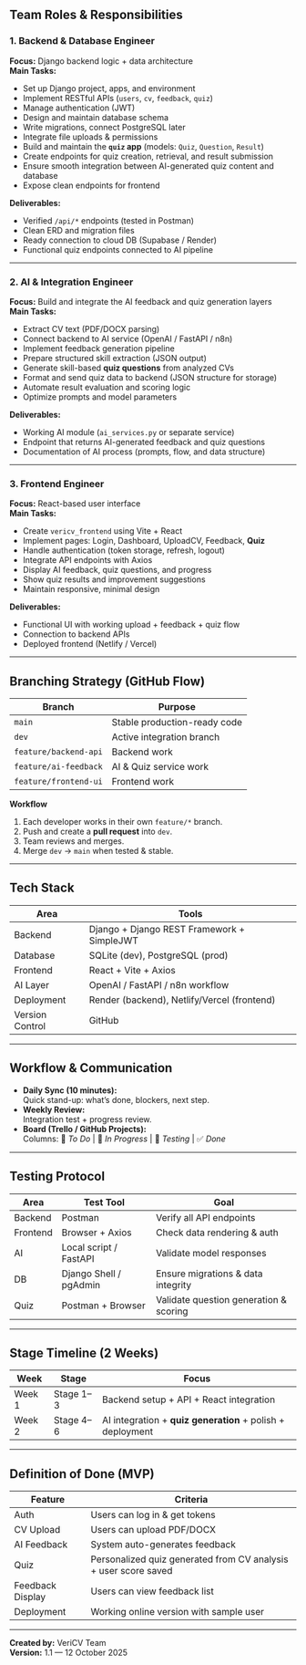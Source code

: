 ## Team Roles & Responsibilities

### 1. Backend & Database Engineer
**Focus:** Django backend logic + data architecture  
**Main Tasks:**
- Set up Django project, apps, and environment  
- Implement RESTful APIs (`users`, `cv`, `feedback`, `quiz`)  
- Manage authentication (JWT)  
- Design and maintain database schema  
- Write migrations, connect PostgreSQL later  
- Integrate file uploads & permissions  
- Build and maintain the **`quiz` app** (models: `Quiz`, `Question`, `Result`)  
- Create endpoints for quiz creation, retrieval, and result submission  
- Ensure smooth integration between AI-generated quiz content and database  
- Expose clean endpoints for frontend  

**Deliverables:**
- Verified `/api/*` endpoints (tested in Postman)  
- Clean ERD and migration files  
- Ready connection to cloud DB (Supabase / Render)  
- Functional quiz endpoints connected to AI pipeline  

---

### 2. AI & Integration Engineer
**Focus:** Build and integrate the AI feedback and quiz generation layers  
**Main Tasks:**
- Extract CV text (PDF/DOCX parsing)  
- Connect backend to AI service (OpenAI / FastAPI / n8n)  
- Implement feedback generation pipeline  
- Prepare structured skill extraction (JSON output)  
- Generate skill-based **quiz questions** from analyzed CVs  
- Format and send quiz data to backend (JSON structure for storage)  
- Automate result evaluation and scoring logic  
- Optimize prompts and model parameters  

**Deliverables:**
- Working AI module (`ai_services.py` or separate service)  
- Endpoint that returns AI-generated feedback and quiz questions  
- Documentation of AI process (prompts, flow, and data structure)  

---

### 3. Frontend Engineer
**Focus:** React-based user interface  
**Main Tasks:**
- Create `vericv_frontend` using Vite + React  
- Implement pages: Login, Dashboard, UploadCV, Feedback, **Quiz**  
- Handle authentication (token storage, refresh, logout)  
- Integrate API endpoints with Axios  
- Display AI feedback, quiz questions, and progress  
- Show quiz results and improvement suggestions  
- Maintain responsive, minimal design  

**Deliverables:**
- Functional UI with working upload + feedback + quiz flow  
- Connection to backend APIs  
- Deployed frontend (Netlify / Vercel)  

---

## Branching Strategy (GitHub Flow)

| Branch | Purpose |
|--------|----------|
| `main` | Stable production-ready code |
| `dev` | Active integration branch |
| `feature/backend-api` | Backend work |
| `feature/ai-feedback` | AI & Quiz service work |
| `feature/frontend-ui` | Frontend work |

**Workflow**
1. Each developer works in their own `feature/*` branch.  
2. Push and create a **pull request** into `dev`.  
3. Team reviews and merges.  
4. Merge `dev` → `main` when tested & stable.  

---

## Tech Stack

| Area | Tools |
|------|-------|
| Backend | Django + Django REST Framework + SimpleJWT |
| Database | SQLite (dev), PostgreSQL (prod) |
| Frontend | React + Vite + Axios |
| AI Layer | OpenAI / FastAPI / n8n workflow |
| Deployment | Render (backend), Netlify/Vercel (frontend) |
| Version Control | GitHub |

---

## Workflow & Communication

- **Daily Sync (10 minutes):**  
  Quick stand-up: what’s done, blockers, next step.  
- **Weekly Review:**  
  Integration test + progress review.  
- **Board (Trello / GitHub Projects):**  
  Columns: 📝 *To Do* | 🔧 *In Progress* | 🧪 *Testing* | ✅ *Done*

---

## Testing Protocol

| Area | Test Tool | Goal |
|------|------------|------|
| Backend | Postman | Verify all API endpoints |
| Frontend | Browser + Axios | Check data rendering & auth |
| AI | Local script / FastAPI | Validate model responses |
| DB | Django Shell / pgAdmin | Ensure migrations & data integrity |
| Quiz | Postman + Browser | Validate question generation & scoring |

---

## Stage Timeline (2 Weeks)

| Week | Stage | Focus |
|------|--------|-------|
| Week 1 | Stage 1–3 | Backend setup + API + React integration |
| Week 2 | Stage 4–6 | AI integration + **quiz generation** + polish + deployment |

---

## Definition of Done (MVP)

| Feature | Criteria |
|----------|-----------|
| Auth | Users can log in & get tokens |
| CV Upload | Users can upload PDF/DOCX |
| AI Feedback | System auto-generates feedback |
| Quiz | Personalized quiz generated from CV analysis + user score saved |
| Feedback Display | Users can view feedback list |
| Deployment | Working online version with sample user |

---

**Created by:** VeriCV Team  
**Version:** 1.1 — 12 October 2025
